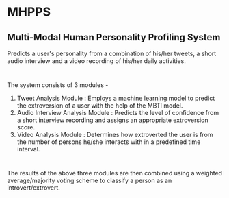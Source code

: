 # MHPPS
## Multi-Modal Human Personality Profiling System
Predicts a user's personality from a combination of his/her tweets, a short audio interview and a video recording of his/her daily activities.
#
The system consists of 3 modules - 
  1. Tweet Analysis Module : Employs a machine learning model to predict the extroversion of a user with the help of the MBTI model.
  2. Audio Interview Analysis Module : Predicts the level of confidence from a short interview recording and assigns an appropriate extroversion score.
  3. Video Analysis Module : Determines how extroverted the user is from the number of persons he/she interacts with in a predefined time interval.  
#
The results of the above three modules are then combined using a weighted average/majority voting scheme to classify a person as an introvert/extrovert.
